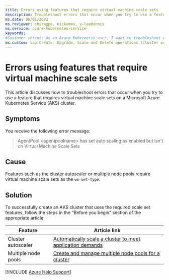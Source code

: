```yaml
---
title: Errors using features that require virtual machine scale sets
description: Troubleshoot errors that occur when you try to use a feature that requires virtual machine scale sets on an Azure Kubernetes Service (AKS) cluster.
ms.date: 06/01/2022
ms.reviewer: chiragpa, nickoman, v-leedennis
ms.service: azure-kubernetes-service
keywords:
#Customer intent: As an Azure Kubernetes user, I want to troubleshoot errors so that I can successfully use features that require virtual machine scale sets on an Azure Kubernetes Service (AKS) cluster.
ms.custom: sap:Create, Upgrade, Scale and Delete operations (cluster or nodepool)
---
```

# Errors using features that require virtual machine scale sets

This article discusses how to troubleshoot errors that occur when you try to use a feature that requires virtual machine scale sets on a Microsoft Azure Kubernetes Service (AKS) cluster.

## Symptoms

You receive the following error message:

> AgentPool \<agentpoolname> has set auto scaling as enabled but isn't on Virtual Machine Scale Sets

## Cause

Features such as the cluster autoscaler or multiple node pools require virtual machine scale sets as the `vm-set-type`.

## Solution

To successfully create an AKS cluster that uses the required scale set features, follow the steps in the "Before you begin" section of the appropriate article:

| Feature             | Article link                                                                                                |
|---------------------|-------------------------------------------------------------------------------------------------------------|
| Cluster autoscaler  | [Automatically scale a cluster to meet application demands](/azure/aks/cluster-autoscaler#before-you-begin) |
| Multiple node pools | [Create and manage multiple node pools for a cluster](/azure/aks/use-multiple-node-pools#before-you-begin)  |

[!INCLUDE [Azure Help Support](../../includes/azure-help-support.md)]

